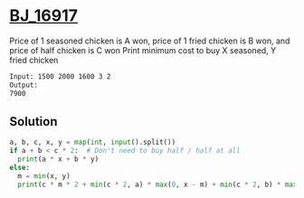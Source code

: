 # [BJ_16917](https://acmicpc.net/problem/16917)

Price of 1 seasoned chicken is A won, price of 1 fried chicken is B won, and price of half chicken is C won
Print minimum cost to buy X seasoned, Y fried chicken

```txt
Input: 1500 2000 1600 3 2
Output:
7900
```

## Solution

```py
a, b, c, x, y = map(int, input().split())
if a + b < c * 2:  # Don't need to buy half / half at all
  print(a * x + b * y)
else:
  m = min(x, y)
  print(c * m * 2 + min(c * 2, a) * max(0, x - m) + min(c * 2, b) * max(0, y - m))
```
